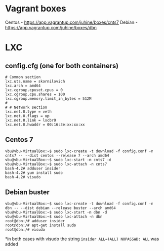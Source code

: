 # Vagrant boxes
Centos - https://app.vagrantup.com/juhine/boxes/cnts7
Debian - https://app.vagrantup.com/juhine/boxes/dbn

# LXC
## config.cfg (one for both containers)
```
# Common section
lxc.uts.name = skornilovich
lxc.arch = amd64
lxc.cgroup.cpuset.cpus = 0
lxc.cgroup.cpu.shares = 100
lxc.cgroup.memory.limit_in_bytes = 512M
#
# # Network section
lxc.net.0.type = veth
lxc.net.0.flags = up
lxc.net.0.link = lxcbr0
lxc.net.0.hwaddr = 00:16:3e:xx:xx:xx
```
## Centos 7
```
vbu@vbu-VirtualBox:~$ sudo lxc-create -t download -f config.conf -n cnts7 -- --dist centos --release 7 --arch amd64
vbu@vbu-VirtualBox:~$ sudo lxc-start -n cnts7 -d
vbu@vbu-VirtualBox:~$ sudo lxc-attach -n cnts7
bash-4.2# adduser insider
bash-4.2# yum install sudo
bash-4.2# visudo
```
## Debian buster
```
vbu@vbu-VirtualBox:~$ sudo lxc-create -t download -f config.conf -n dbn -- --dist debian --release buster --arch amd64
vbu@vbu-VirtualBox:~$ sudo lxc-start -n dbn -d
vbu@vbu-VirtualBox:~$ sudo lxc-attach -n dbn
root@dbn:/# adduser insider
root@dbn:/# apt-get install sudo
root@dbn:/# visudo
```
*in both cases with visudo the string `insider ALL=(ALL) NOPASSWD: ALL` was added
